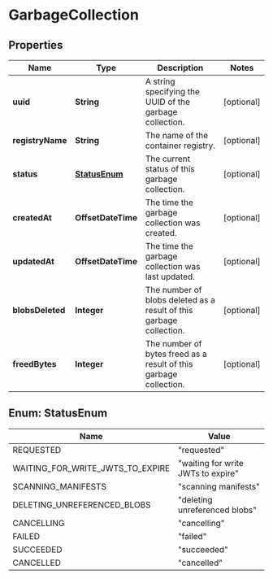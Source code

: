 

# GarbageCollection


## Properties

| Name | Type | Description | Notes |
|------------ | ------------- | ------------- | -------------|
|**uuid** | **String** | A string specifying the UUID of the garbage collection. |  [optional] |
|**registryName** | **String** | The name of the container registry. |  [optional] |
|**status** | [**StatusEnum**](#StatusEnum) | The current status of this garbage collection. |  [optional] |
|**createdAt** | **OffsetDateTime** | The time the garbage collection was created. |  [optional] |
|**updatedAt** | **OffsetDateTime** | The time the garbage collection was last updated. |  [optional] |
|**blobsDeleted** | **Integer** | The number of blobs deleted as a result of this garbage collection. |  [optional] |
|**freedBytes** | **Integer** | The number of bytes freed as a result of this garbage collection. |  [optional] |



## Enum: StatusEnum

| Name | Value |
|---- | -----|
| REQUESTED | &quot;requested&quot; |
| WAITING_FOR_WRITE_JWTS_TO_EXPIRE | &quot;waiting for write JWTs to expire&quot; |
| SCANNING_MANIFESTS | &quot;scanning manifests&quot; |
| DELETING_UNREFERENCED_BLOBS | &quot;deleting unreferenced blobs&quot; |
| CANCELLING | &quot;cancelling&quot; |
| FAILED | &quot;failed&quot; |
| SUCCEEDED | &quot;succeeded&quot; |
| CANCELLED | &quot;cancelled&quot; |



